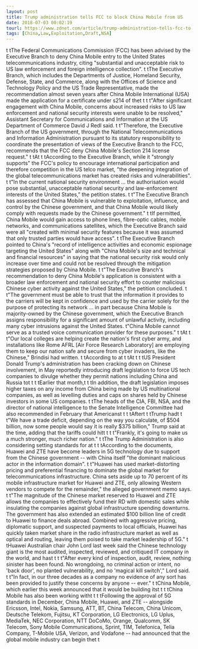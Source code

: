 ```yaml
---
layout: post
title: Trump administration tells FCC to block China Mobile from US
date: 2018-07-03 00:02:19
tourl: https://www.zdnet.com/article/trump-administration-tells-fcc-to-block-china-mobile-from-us/
tags: [China,Law,Exploitation,Draft,NSA]
---
```

 t tThe Federal Communications Commission (FCC) has been advised by the Executive Branch to deny China Mobile entry to the United States telecommunications industry, citing "substantial and unacceptable risk to US law enforcement and foreign intelligence collection". t tThe Executive Branch, which includes the Departments of Justice, Homeland Security, Defense, State, and Commerce, along with the Offices of Science and Technology Policy and the US Trade Representative, made the recommendation almost seven years after China Mobile International (USA) made the application for a certificate under s214 of thet t t t"After significant engagement with China Mobile, concerns about increased risks to US law enforcement and national security interests were unable to be resolved," Assistant Secretary for Communications and Information at the US Department of Commerce David J Redl said. t t"Therefore, the Executive Branch of the US government, through the National Telecommunications and Information Administration pursuant to its statutory responsibility to coordinate the presentation of views of the Executive Branch to the FCC, recommends that the FCC deny China Mobile's Section 214 license request." t tAt t tAccording to the Executive Branch, while it "strongly supports" the FCC's policy to encourage international participation and therefore competition in the US telco market, "the deepening integration of the global telecommunications market has created risks and vulnerabilities". t t"In the current national security environment ... the authorisation would pose substantial, unacceptable national security and law-enforcement interests of the United States," the petition states. t t"The Executive Branch has assessed that China Mobile is vulnerable to exploitation, influence, and control by the Chinese government, and that China Mobile would likely comply with requests made by the Chinese government." t tIf permitted, China Mobile would gain access to phone lines, fibre-optic cables, mobile networks, and communications satellites, which the Executive Branch said were all "created with minimal security features because it was assumed that only trusted parties would have access". t tThe Executive Branch pointed to China's "record of intelligence activities and economic espionage targeting the United States" along with "China Mobile's size and technical and financial resources" in saying that the national security risk would only increase over time and could not be resolved through the mitigation strategies proposed by China Mobile. t t"The Executive Branch's recommendation to deny China Mobile's application is consistent with a broader law enforcement and national security effort to counter malicious Chinese cyber activity against the United States," the petition concluded. t t"The government must be able to trust that the information it provides to the carriers will be kept in confidence and used by the carrier solely for the purpose of protecting its network ... in part because China Mobile is majority-owned by the Chinese government, which the Executive Branch assigns responsibility for a significant amount of unlawful activity, including many cyber intrusions against the United States. t"China Mobile cannot serve as a trusted voice communication provider for these purposes." t tAt t t"Our local colleges are helping create the nation's first cyber army, and installations like Rome AFRL [Air Force Research Laboratory] are employing them to keep our nation safe and secure from cyber invaders, like the Chinese," Brindisi had written. t tAccording to at t tAt t t tUS President Donald Trump's administration has been cracking down on Chinese involvement, in May reportedly introducing draft legislation to force US tech companies to divulge whether they permit nations including China and Russia tot t t tEarlier that month,t t tIn addition, the draft legislation imposes higher taxes on any income from China being made by US multinational companies, as well as levelling duties and caps on shares held by Chinese investors in some US companies. t tThe heads of the CIA, FBI, NSA, and the director of national intelligence to the Senate Intelligence Committee had also recommended in February that Americanst t t tAftert t tTrump hadt t t"We have a trade deficit, depending on the way you calculate, of $504 billion, now some people would say it is really $375 billion," Trump said at the time, adding that the tariffs could hitt t t t"Frankly, it's going to make us a much stronger, much richer nation." t tThe Trump Administration is also considering setting standards for at t t tAccording to the documents, Huawei and ZTE have become leaders in 5G technology due to support from the Chinese government -- with China itself "the dominant malicious actor in the information domain". t t"Huawei has used market-distorting pricing and preferential financing to dominate the global market for telecommunications infrastructure. China sets aside up to 70 percent of its mobile infrastructure market for Huawei and ZTE, only allowing Western vendors to compete for the remainder," the alleged government memo says. t t"The magnitude of the Chinese market reserved to Huawei and ZTE allows the companies to effectively fund their RD with domestic sales while insulating the companies against global infrastructure spending downturns. The government has also extended an estimated $100 billion line of credit to Huawei to finance deals abroad. Combined with aggressive pricing, diplomatic support, and suspected payments to local officials, Huawei has quickly taken market share in the radio infrastructure market as well as optical and routing, leaving them poised to take market leadership of 5G." t tHuawei Australian chair John Lord last week said the Chinese technology giant is the most audited, inspected, reviewed, and critiqued IT company in the world, and hast t t t"After every kind of inspection, audit, review, nothing sinister has been found. No wrongdoing, no criminal action or intent, no 'back door', no planted vulnerability, and no 'magical kill switch'," Lord said. t t"In fact, in our three decades as a company no evidence of any sort has been provided to justify these concerns by anyone -- ever." t tChina Mobile, which earlier this week announced that it would be building itst t t tChina Mobile has also been working witht t t tFollowing the approval of 5G standards in December, China Mobile, Huawei, and ZTE -- alongside Ericsson, Intel, Nokia, Samsung, ATT, BT, China Telecom, China Unicom, Deutsche Telekom, Fujitsu, KT Corporation, LG Electronics, LG Uplus, MediaTek, NEC Corporation, NTT DoCoMo, Orange, Qualcomm, SK Telecom, Sony Mobile Communications, Sprint, TIM, Telefonica, Telia Company, T-Mobile USA, Verizon, and Vodafone -- had announced that the global mobile industry can begin thet t
